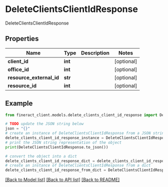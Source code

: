 # DeleteClientsClientIdResponse

DeleteClientsClientIdResponse

## Properties

Name | Type | Description | Notes
------------ | ------------- | ------------- | -------------
**client_id** | **int** |  | [optional] 
**office_id** | **int** |  | [optional] 
**resource_external_id** | **str** |  | [optional] 
**resource_id** | **int** |  | [optional] 

## Example

```python
from fineract_client.models.delete_clients_client_id_response import DeleteClientsClientIdResponse

# TODO update the JSON string below
json = "{}"
# create an instance of DeleteClientsClientIdResponse from a JSON string
delete_clients_client_id_response_instance = DeleteClientsClientIdResponse.from_json(json)
# print the JSON string representation of the object
print(DeleteClientsClientIdResponse.to_json())

# convert the object into a dict
delete_clients_client_id_response_dict = delete_clients_client_id_response_instance.to_dict()
# create an instance of DeleteClientsClientIdResponse from a dict
delete_clients_client_id_response_from_dict = DeleteClientsClientIdResponse.from_dict(delete_clients_client_id_response_dict)
```
[[Back to Model list]](../README.md#documentation-for-models) [[Back to API list]](../README.md#documentation-for-api-endpoints) [[Back to README]](../README.md)


